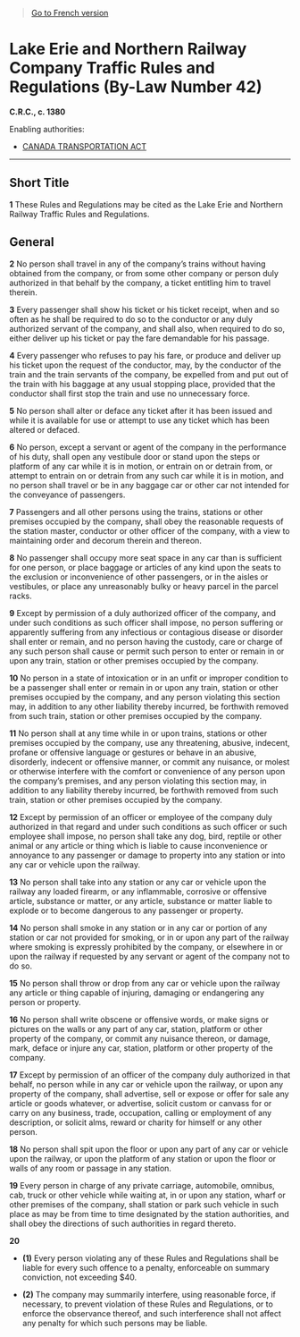 > [Go to French version](/fr/Règlements/Codification%20des%20règlements%20du%20Canada/1301-1400/C.R.C.,%20ch.%201380.md)

# Lake Erie and Northern Railway Company Traffic Rules and Regulations (By-Law Number 42)

**C.R.C., c. 1380**

Enabling authorities: 
- [CANADA TRANSPORTATION ACT](/en/Acts/Statutes%20of%20Canada/1996/c.%2010.md)

----------



## Short Title


**1** These Rules and Regulations may be cited as the Lake Erie and Northern Railway Traffic Rules and Regulations.




## General


**2** No person shall travel in any of the company’s trains without having obtained from the company, or from some other company or person duly authorized in that behalf by the company, a ticket entitling him to travel therein.



**3** Every passenger shall show his ticket or his ticket receipt, when and so often as he shall be required to do so to the conductor or any duly authorized servant of the company, and shall also, when required to do so, either deliver up his ticket or pay the fare demandable for his passage.



**4** Every passenger who refuses to pay his fare, or produce and deliver up his ticket upon the request of the conductor, may, by the conductor of the train and the train servants of the company, be expelled from and put out of the train with his baggage at any usual stopping place, provided that the conductor shall first stop the train and use no unnecessary force.



**5** No person shall alter or deface any ticket after it has been issued and while it is available for use or attempt to use any ticket which has been altered or defaced.



**6** No person, except a servant or agent of the company in the performance of his duty, shall open any vestibule door or stand upon the steps or platform of any car while it is in motion, or entrain on or detrain from, or attempt to entrain on or detrain from any such car while it is in motion, and no person shall travel or be in any baggage car or other car not intended for the conveyance of passengers.



**7** Passengers and all other persons using the trains, stations or other premises occupied by the company, shall obey the reasonable requests of the station master, conductor or other officer of the company, with a view to maintaining order and decorum therein and thereon.



**8** No passenger shall occupy more seat space in any car than is sufficient for one person, or place baggage or articles of any kind upon the seats to the exclusion or inconvenience of other passengers, or in the aisles or vestibules, or place any unreasonably bulky or heavy parcel in the parcel racks.



**9** Except by permission of a duly authorized officer of the company, and under such conditions as such officer shall impose, no person suffering or apparently suffering from any infectious or contagious disease or disorder shall enter or remain, and no person having the custody, care or charge of any such person shall cause or permit such person to enter or remain in or upon any train, station or other premises occupied by the company.



**10** No person in a state of intoxication or in an unfit or improper condition to be a passenger shall enter or remain in or upon any train, station or other premises occupied by the company, and any person violating this section may, in addition to any other liability thereby incurred, be forthwith removed from such train, station or other premises occupied by the company.



**11** No person shall at any time while in or upon trains, stations or other premises occupied by the company, use any threatening, abusive, indecent, profane or offensive language or gestures or behave in an abusive, disorderly, indecent or offensive manner, or commit any nuisance, or molest or otherwise interfere with the comfort or convenience of any person upon the company’s premises, and any person violating this section may, in addition to any liability thereby incurred, be forthwith removed from such train, station or other premises occupied by the company.



**12** Except by permission of an officer or employee of the company duly authorized in that regard and under such conditions as such officer or such employee shall impose, no person shall take any dog, bird, reptile or other animal or any article or thing which is liable to cause inconvenience or annoyance to any passenger or damage to property into any station or into any car or vehicle upon the railway.



**13** No person shall take into any station or any car or vehicle upon the railway any loaded firearm, or any inflammable, corrosive or offensive article, substance or matter, or any article, substance or matter liable to explode or to become dangerous to any passenger or property.



**14** No person shall smoke in any station or in any car or portion of any station or car not provided for smoking, or in or upon any part of the railway where smoking is expressly prohibited by the company, or elsewhere in or upon the railway if requested by any servant or agent of the company not to do so.



**15** No person shall throw or drop from any car or vehicle upon the railway any article or thing capable of injuring, damaging or endangering any person or property.



**16** No person shall write obscene or offensive words, or make signs or pictures on the walls or any part of any car, station, platform or other property of the company, or commit any nuisance thereon, or damage, mark, deface or injure any car, station, platform or other property of the company.



**17** Except by permission of an officer of the company duly authorized in that behalf, no person while in any car or vehicle upon the railway, or upon any property of the company, shall advertise, sell or expose or offer for sale any article or goods whatever, or advertise, solicit custom or canvass for or carry on any business, trade, occupation, calling or employment of any description, or solicit alms, reward or charity for himself or any other person.



**18** No person shall spit upon the floor or upon any part of any car or vehicle upon the railway, or upon the platform of any station or upon the floor or walls of any room or passage in any station.



**19** Every person in charge of any private carriage, automobile, omnibus, cab, truck or other vehicle while waiting at, in or upon any station, wharf or other premises of the company, shall station or park such vehicle in such place as may be from time to time designated by the station authorities, and shall obey the directions of such authorities in regard thereto.



**20** 

- **(1)** Every person violating any of these Rules and Regulations shall be liable for every such offence to a penalty, enforceable on summary conviction, not exceeding $40.

- **(2)** The company may summarily interfere, using reasonable force, if necessary, to prevent violation of these Rules and Regulations, or to enforce the observance thereof, and such interference shall not affect any penalty for which such persons may be liable.


